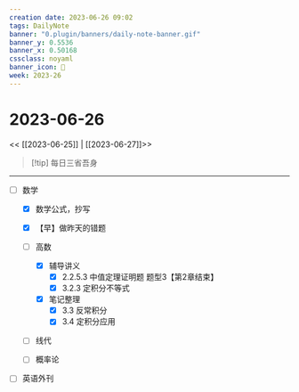 ```yaml
---
creation date: 2023-06-26 09:02
tags: DailyNote
banner: "0.plugin/banners/daily-note-banner.gif"
banner_y: 0.5536
banner_x: 0.50168
cssclass: noyaml
banner_icon: 💌
week: 2023-26
---
```


# 2023-06-26

<< [[2023-06-25]] | [[2023-06-27]]>>


> [!tip] 每日三省吾身
> 

---

- [ ] 数学
	- [x] 数学公式，抄写
	- [x] 【早】做昨天的错题
	- [ ] 高数
		- [x] 辅导讲义
			- [x] 2.2.5.3 中值定理证明题 题型3【第2章结束】
			- [x] 3.2.3 定积分不等式
		- [x] 笔记整理
			- [x] 3.3 反常积分
			- [x] 3.4 定积分应用
	- [ ] 线代
	- [ ] 概率论


- [ ] 英语外刊